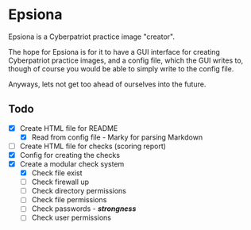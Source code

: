 # Epsiona

Epsiona is a Cyberpatriot practice image "creator".

The hope for Epsiona is for it to have a GUI interface for creating Cyberpatriot
practice images, and a config file, which the GUI writes to, though of course
you would be able to simply write to the config file.

Anyways, lets not get too ahead of ourselves into the future.

## Todo

- [x] Create HTML file for README
  - [x] Read from config file - Marky for parsing Markdown
- [ ] Create HTML file for checks (scoring report)
- [x] Config for creating the checks
- [x] Create a modular check system
  - [x] Check file exist
  - [ ] Check firewall up
  - [ ] Check directory permissions
  - [ ] Check file permissions
  - [ ] Check passwords - _**strongness**_
  - [ ] Check user permissions
